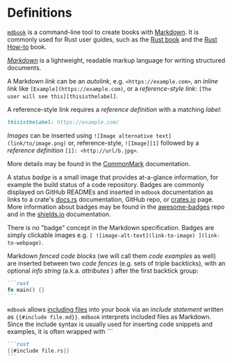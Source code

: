 # Definitions

[`mdbook`](https://rust-lang.github.io/mdBook/) is a command-line tool to create books with [Markdown][markdown]. It is commonly used for Rust user guides, such as the [Rust book](https://doc.rust-lang.org/book/) and the [Rust How-to](https://www.john-cd.com/rust_howto/) book.

[_Markdown_][markdown] is a lightweight, readable markup language for writing structured documents.

A Markdown _link_ can be an _autolink_, e.g. `<https://example.com>`, an _inline link_ like `[Example](https://example.com)`, or a _reference-style link_: `[The user will see this][thisisthelabel]`.

A reference-style link requires a _reference definition_ with a matching _label_:

~~~markdown
thisisthelabel: https://example.com/
~~~

_Images_ can be inserted using `![Image alternative text](link/to/image.png)` or, reference-style, `![Image][1]` followed by a _reference definition_ `[1]: <http://url/b.jpg>`.

More details may be found in the [CommonMark](https://commonmark.org/) documentation.

A status _badge_ is a small image that provides at-a-glance information, for example the build status of a code repository. Badges are commonly displayed on GitHub READMEs and inserted in `mdbook` documentation as links to a crate's [docs.rs](https://docs.rs/) documentation, GitHub repo, or [crates.io](https://crates.io/) page. More information about badges may be found in the [awesome-badges](https://github.com/badges/awesome-badges) repo and in the [shields.io](https://shields.io/) documentation.

There is no "badge" concept in the Markdown specification. Badges are simply clickable images e.g. `[ ![image-alt-text](link-to-image) ](link-to-webpage)`.

Markdown _fenced code blocks_ (we will call them _code examples_ as well) are inserted between two  _code fences_ (e.g. sets of triple backticks), with an optional _info string_ (a.k.a. _attributes_ ) after the first backtick group:

~~~markdown
```rust
fn main() {}
```
~~~

`mdbook` allows [including files](https://rust-lang.github.io/mdBook/format/mdbook.html#including-files) into your book via an _include statement_ written as `{{#include file.md}}`. `mdbook` interprets included files as Markdown. Since the include syntax is usually used for inserting code snippets and examples, it is often wrapped with ```

~~~markdown
```rust
{{#include file.rs}}
```
~~~

[markdown]: https://en.wikipedia.org/wiki/Markdown
